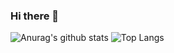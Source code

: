 ### Hi there 👋
![Anurag's github stats](https://github-readme-stats.vercel.app/api?username=khorevaa&show_icons=true)
![Top Langs](https://github-readme-stats.vercel.app/api/top-langs/?username=khorevaa&hide=TeX&layout=compact)

<!--
**khorevaa/khorevaa** is a ✨ _special_ ✨ repository because its `README.md` (this file) appears on your GitHub profile.

Here are some ideas to get you started:

- 🔭 I’m currently working on ...
- 🌱 I’m currently learning ...
- 👯 I’m looking to collaborate on ...
- 🤔 I’m looking for help with ...
- 💬 Ask me about ...
- 📫 How to reach me: ...
- 😄 Pronouns: ...
- ⚡ Fun fact: ...
-->
